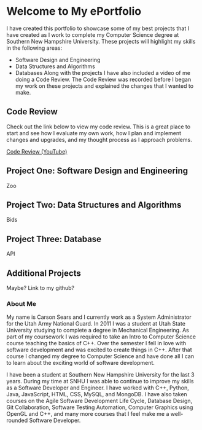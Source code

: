 # Welcome to My ePortfolio

I have created this portfolio to showcase some of my best projects that I have created as I work to complete my Computer Science degree at Southern New Hampshire University. These projects will highlight my skills in the following areas: 
- Software Design and Engineering
- Data Structures and Algorithms
- Databases
Along with the projects I have also included a video of me doing a Code Review. The Code Review was recorded before I began my work on these projects and explained the changes that I wanted to make.  

## Code Review
Check out the link below to view my code review. This is a great place to start and see how I evaluate my own work, how I plan and implement changes and upgrades, and my thought process as I approach problems. 

[Code Review (YouTube)](https://www.youtube.com/)

## Project One: Software Design and Engineering
Zoo

## Project Two: Data Structures and Algorithms
Bids

## Project Three: Database
API

## Additional Projects
Maybe? Link to my github? 

### About Me

My name is Carson Sears and I currently work as a System Administrator for the Utah Army National Guard. In 2011 I was a student at Utah State University studying to complete a degree in Mechanical Engineering. As part of my coursework I was required to take an Intro to Computer Science course teaching the basics of C++. Over the semester I fell in love with software development and was excited to create things in C++. After that course I changed my degree to Computer Science and have done all I can to learn about the exciting world of software development. 

I have been a student at Southern New Hampshire University for the last 3 years. During my time at SNHU I was able to continue to improve my skills as a Software Developer and Engineer. I have worked with C++, Python, Java, JavaScript, HTML, CSS, MySQL, and MongoDB. I have also taken courses on the Agile Software Development Life Cycle, Database Design, Git Collaboration, Software Testing Automation, Computer Graphics using OpenGL and C++, and many more courses that I feel make me a well-rounded Software Developer.  
